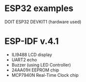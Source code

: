 # ESP32 examples 

DOIT ESP32 DEVKIT1 (hardware used)

# ESP-IDF v.4.1

  * ILI9488 LCD display
  * UART2 echo
  * Buzzer (using LED Controller)
  * 24AA01H EEPROM chip
  * MCP7940N Real-Time Clock chip

